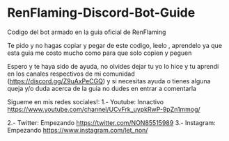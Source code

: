 # RenFlaming-Discord-Bot-Guide
 Codigo del bot armado en la guia oficial de RenFlaming

Te pido y no hagas copiar y pegar de este codigo, leelo , aprendelo ya que esta guia me costo mucho como para que solo copien y peguen

Espero y te haya sido de ayuda, no olvides dejar tu yo lo hice y tu aprendi en los canales respectivos de mi comunidad (https://discord.gg/Z9uAxPeCGQ) y si necesitas ayuda o tienes alguna queja y/o duda acerca de la guia no dudes en entrar a comentarla

Sigueme en mis redes sociales!:
 1.- Youtube: Innactivo https://www.youtube.com/channel/UCvFrk_uypkRwP-9pZn1mmog/

 2.- Twitter: Empezando https://twitter.com/NON85515989 
3.- Instagram: Empezando https://www.instagram.com/let_non/
